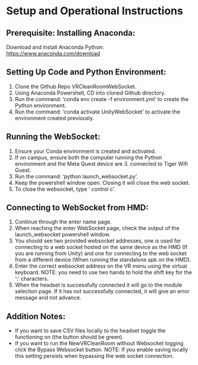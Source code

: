 # Setup and Operational Instructions

## Prerequisite: Installing Anaconda:

Download and install Anaconda Python: https://www.anaconda.com/download

## Setting Up Code and Python Environment:

1. Clone the Github Repo VRCleanRoomWebSocket.
2. Using Anaconda Powershell, CD into cloned Github directory.
3. Run the command: ‘conda env create -f environment.yml’ to create the Python environment.
4. Run the command: ‘conda activate UnityWebSocket’ to activate the environment created previously.


## Running the WebSocket:

1. Ensure your Conda environment is created and activated.
2. If on campus, ensure both the computer running the Python environment and the Meta Quest device are 3. connected to Tiger Wifi Guest.
4. Run the command: ‘python launch_websocket.py’.
5. Keep the powershell window open. Closing it will close the web socket.
6. To close the websocket, type ‘ control c’.

## Connecting to WebSocket from HMD:

1. Continue through the enter name page.
2. When reaching the enter WebSocket page, check the output of the launch_websocket powershell window.
3. You should see two provided websocket addresses, one is used for connecting to a web socket hosted on the same device as the HMD (If you are running from Unity) and one for connecting to the web socket from a different device (When running the standalone apk on the HMD).
4. Enter the correct websocket address on the VR menu using the virtual keyboard. NOTE: you need to use two hands to hold the shift key for the ‘:’ characters.
5. When the headset is successfully connected it will go to the module selection page. If it has not successfully connected, it will give an error message and not advance.

## Addition Notes:
* If you want to save CSV files locally to the headset toggle the functioning on (the button should be green).
* If you want to run the NewVRCleanRoom without Websocket logging click the Bypass Websocket button. NOTE: If you enable saving locally this setting persists when bypassing the web socket connection.
